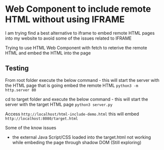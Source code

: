 # Web Component to include remote HTML without using IFRAME

I am trying find a best alternative to iframe to embed remote HTML pages into my website to avoid some of the issues related to IFRAME

Trying to use HTML Web Component with fetch to reterive the remote HTML and embed the HTML into the page

## Testing

From root folder execute the below command - this will start the server with the HTML page that is going embed the remote HTML
```python3 -m http.server 80```

cd to target folder and execute the below command - this will start the server with the target HTML page
```python3 server.py```

Access
```http://localhost/html-include-demo.html``` this will embed ```http://localhost:8080/target.html```

Some of the know issues

* the external Java Script/CSS loaded into the target.html not working while embeding the page through shadow DOM (Still exploring)